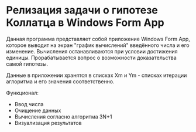 # Релизация задачи о гипотезе Коллатца в Windows Form App
Данная программа представляет собой приложение Windows Form App, которое выводит на экран 
"график вычислений" введённого числа и его изменение. Вычисления останавливаются при условии достижения единицы.
Прорабатывается вопрос о возможности доказательства самой гипотезы.

Данные в приложении хранятся в списках Xm и Ym - списках итерации аглоритма и его значения соответственно.

Функционал:
* Ввод числа
* Очищение данных
* Вычисления согласно алгоритма 3N+1
* Визуализация результатов